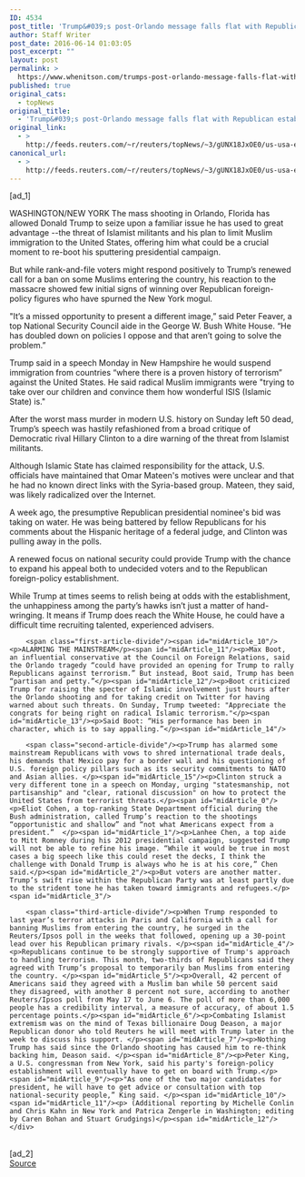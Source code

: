 ```yaml
---
ID: 4534
post_title: 'Trump&#039;s post-Orlando message falls flat with Republican establishment'
author: Staff Writer
post_date: 2016-06-14 01:03:05
post_excerpt: ""
layout: post
permalink: >
  https://www.whenitson.com/trumps-post-orlando-message-falls-flat-with-republican-establishment/
published: true
original_cats:
  - topNews
original_title:
  - 'Trump&#039;s post-Orlando message falls flat with Republican establishment'
original_link:
  - >
    http://feeds.reuters.com/~r/reuters/topNews/~3/gUNX18JxOE0/us-usa-election-trump-security-idUSKCN0Z002S
canonical_url:
  - >
    http://feeds.reuters.com/~r/reuters/topNews/~3/gUNX18JxOE0/us-usa-election-trump-security-idUSKCN0Z002S
---
```

 [ad_1]
<br><div id="articleText">
<span id="midArticle_start"/>

<span id="midArticle_0"/><span class="focusParagraph" readability="7"><p><span class="articleLocation">WASHINGTON/NEW YORK</span> The mass shooting in Orlando, Florida has allowed Donald Trump to seize upon a familiar issue he has used to great advantage --the threat of Islamist militants and his plan to limit Muslim immigration to the United States, offering him what could be a crucial moment to re-boot his sputtering presidential campaign. </p></span><span id="midArticle_1"/><p>But while rank-and-file voters might respond positively to Trump’s renewed call for a ban on some Muslims entering the country, his reaction to the massacre showed few initial signs of winning over Republican foreign-policy figures who have spurned the New York mogul.</p><span id="midArticle_2"/><p>"It’s a missed opportunity to present a different image,” said Peter Feaver, a top National Security Council aide in the George W. Bush White House. “He has doubled down on policies I oppose and that aren’t going to solve the problem.”</p><span id="midArticle_3"/><p>Trump said in a speech Monday in New Hampshire he would suspend immigration from countries “where there is a proven history of terrorism” against the United States. He said radical Muslim immigrants were "trying to take over our children and convince them how wonderful ISIS (Islamic State) is."</p><span id="midArticle_4"/><p>After the worst mass murder in modern U.S. history on Sunday left 50 dead, Trump’s speech was hastily refashioned from a broad critique of Democratic rival Hillary Clinton to a dire warning of the threat from Islamist militants.</p><span id="midArticle_5"/><p>Although Islamic State has claimed responsibility for the attack, U.S. officials have maintained that Omar Mateen's motives were unclear and that he had no known direct links with the Syria-based group. Mateen, they said, was likely radicalized over the Internet.</p><span id="midArticle_6"/><p>A week ago, the presumptive Republican presidential nominee's bid was taking on water. He was being battered by fellow Republicans for his comments about the Hispanic heritage of a federal judge, and Clinton was pulling away in the polls.</p><span id="midArticle_7"/><p>A renewed focus on national security could provide Trump with the chance to expand his appeal both to undecided voters and to the Republican foreign-policy establishment.</p><span id="midArticle_8"/><p>While Trump at times seems to relish being at odds with the establishment, the unhappiness among the party’s hawks isn’t just a matter of hand-wringing. It means if Trump does reach the White House, he could have a difficult time recruiting talented, experienced advisers. </p><span id="midArticle_9"/>
        
        <span class="first-article-divide"/><span id="midArticle_10"/><p>ALARMING THE MAINSTREAM</p><span id="midArticle_11"/><p>Max Boot, an influential conservative at the Council on Foreign Relations, said the Orlando tragedy “could have provided an opening for Trump to rally Republicans against terrorism.” But instead, Boot said, Trump has been “partisan and petty.”</p><span id="midArticle_12"/><p>Boot criticized Trump for raising the specter of Islamic involvement just hours after the Orlando shooting and for taking credit on Twitter for having warned about such threats. On Sunday, Trump tweeted: "Appreciate the congrats for being right on radical Islamic terrorism."</p><span id="midArticle_13"/><p>Said Boot: “His performance has been in character, which is to say appalling.”</p><span id="midArticle_14"/>
        
        <span class="second-article-divide"/><p>Trump has alarmed some mainstream Republicans with vows to shred international trade deals, his demands that Mexico pay for a border wall and his questioning of U.S. foreign policy pillars such as its security commitments to NATO and Asian allies. </p><span id="midArticle_15"/><p>Clinton struck a very different tone in a speech on Monday, urging "statesmanship, not partisanship" and "clear, rational discussion" on how to protect the United States from terrorist threats.</p><span id="midArticle_0"/><p>Eliot Cohen, a top-ranking State Department official during the Bush administration, called Trump’s reaction to the shootings “opportunistic and shallow” and “not what Americans expect from a president.”  </p><span id="midArticle_1"/><p>Lanhee Chen, a top aide to Mitt Romney during his 2012 presidential campaign, suggested Trump will not be able to refine his image. “While it would be true in most cases a big speech like this could reset the decks, I think the challenge with Donald Trump is always who he is at his core,” Chen said.</p><span id="midArticle_2"/><p>But voters are another matter. Trump’s swift rise within the Republican Party was at least partly due to the strident tone he has taken toward immigrants and refugees.</p><span id="midArticle_3"/>
        
        <span class="third-article-divide"/><p>When Trump responded to last year’s terror attacks in Paris and California with a call for banning Muslims from entering the country, he surged in the Reuters/Ipsos poll in the weeks that followed, opening up a 30-point lead over his Republican primary rivals. </p><span id="midArticle_4"/><p>Republicans continue to be strongly supportive of Trump's approach to handling terrorism. This month, two-thirds of Republicans said they agreed with Trump’s proposal to temporarily ban Muslims from entering the country. </p><span id="midArticle_5"/><p>Overall, 42 percent of Americans said they agreed with a Muslim ban while 50 percent said they disagreed, with another 8 percent not sure, according to another Reuters/Ipsos poll from May 17 to June 6. The poll of more than 6,000 people has a credibility interval, a measure of accuracy, of about 1.5 percentage points.</p><span id="midArticle_6"/><p>Combating Islamist extremism was on the mind of Texas billionaire Doug Deason, a major Republican donor who told Reuters he will meet with Trump later in the week to discuss his support. </p><span id="midArticle_7"/><p>Nothing Trump has said since the Orlando shooting has caused him to re-think backing him, Deason said. </p><span id="midArticle_8"/><p>Peter King, a U.S. congressman from New York, said his party's foreign-policy establishment will eventually have to get on board with Trump.</p><span id="midArticle_9"/><p>"As one of the two major candidates for president, he will have to get advice or consultation with top national-security people,” King said. </p><span id="midArticle_10"/><span id="midArticle_11"/><p> (Additional reporting by Michelle Conlin and Chris Kahn in New York and Patrica Zengerle in Washington; editing by Caren Bohan and Stuart Grudgings)</p><span id="midArticle_12"/></div>
<br>[ad_2]
<br><a href="http://feeds.reuters.com/~r/reuters/topNews/~3/gUNX18JxOE0/us-usa-election-trump-security-idUSKCN0Z002S">Source </a>